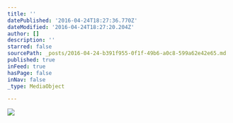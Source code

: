```yaml
---
title: ''
datePublished: '2016-04-24T18:27:36.770Z'
dateModified: '2016-04-24T18:27:20.204Z'
author: []
description: ''
starred: false
sourcePath: _posts/2016-04-24-b391f955-0f1f-49b6-a0c8-599a62e42e65.md
published: true
inFeed: true
hasPage: false
inNav: false
_type: MediaObject

---
```

![](https://the-grid-user-content.s3-us-west-2.amazonaws.com/50938336-5a40-4500-ba06-fae71261e615.jpg)